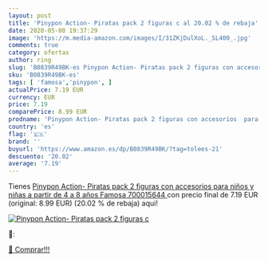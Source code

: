 ```yaml
---
layout: post
title: 'Pinypon Action- Piratas pack 2 figuras c al 20.02 % de rebaja'
date: 2020-05-08 19:37:29
image: 'https://m.media-amazon.com/images/I/31ZKjDulXoL._SL400_.jpg'
comments: true
category: ofertas
author: ring
slug: 'B0839R49BK-es Pinypon Action- Piratas pack 2 figuras con accesorios para...'
sku: 'B0839R49BK-es'
tags: [ 'famosa','pinypon', ]
actualPrice: 7.19 EUR
currency: EUR
price: 7.19
comparePrice: 8.99 EUR
prodname: 'Pinypon Action- Piratas pack 2 figuras con accesorios  para niños y niñas a partir de 4 a 8 años   Famosa 700015644 '
country: 'es'
flag: '🇪🇸'
brand: ''
buyurl: 'https://www.amazon.es/dp/B0839R49BK/?tag=tolees-21'
descuento: '20.02'
average: '7.19'
---
```


Tienes [Pinypon Action- Piratas pack 2 figuras con accesorios  para niños y niñas a partir de 4 a 8 años   Famosa 700015644 ](https://www.amazon.es/dp/B0839R49BK/?tag=tolees-21) con precio final de  7.19 EUR (original: 8.99 EUR) (20.02 %  de rebaja) aqui!

[![Pinypon Action- Piratas pack 2 figuras c](https://m.media-amazon.com/images/I/31ZKjDulXoL._SL400_.jpg)](https://www.amazon.es/dp/B0839R49BK/?tag=tolees-21)

🔎:


[🛒 Comprar!!!](https://www.amazon.es/dp/B0839R49BK/?tag=tolees-21)
